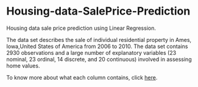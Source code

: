 # Housing-data-SalePrice-Prediction
Housing data sale price prediction using Linear Regression.

The data set describes the sale of individual residential property in Ames, Iowa,United States of America from 2006 to 2010. The data set contains 2930 observations and a large number of explanatory variables (23 nominal, 23 ordinal, 14 discrete, and 20 continuous) involved in assessing home values.

To know more about what each column contains, click [here](https://s3.amazonaws.com/dq-content/307/data_description.txt).



